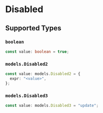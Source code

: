 # Disabled


## Supported Types

### `boolean`

```typescript
const value: boolean = true;
```

### `models.Disabled2`

```typescript
const value: models.Disabled2 = {
  expr: "<value>",
};
```

### `models.Disabled3`

```typescript
const value: models.Disabled3 = "update";
```

